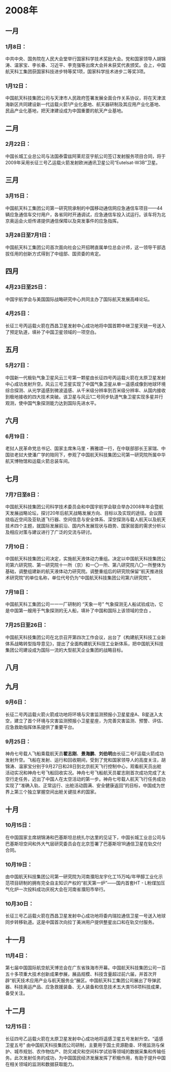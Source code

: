 # 2008年
## 一月
### 1月8日：
中共中央、国务院在人民大会堂举行国家科学技术奖励大会。党和国家领导人胡锦涛、温家宝、李长春、习近平、李克强等出席大会并未获奖代表颁奖。会上，中国航天科工集团获国家科技进步特等奖1项，国家科学技术进步二等奖3项。
### 1月12日：
中国航天科技集团公司与天津市人民政府签署发展全面合作关系协议，将在天津滨海新区共同建设新一代运载火箭1产业化基地、航天器研制及其应用产业化基地、民品产业化基地，把天津建设成为中国重要的航天产业基地。
## 二月
### 2月22日：
中国长城工业总公司与法国泰雷兹阿莱尼亚宇航公司签订发射服务项目合同，将于2009年采用长征三号乙运载火箭发射欧洲通讯卫星公司“Eutelsat-W3B”卫星。
## 三月
### 3月15日：
中国航天科工集团公司第一研究院承制的中国移动通信网应急通信车项目——44辆应急通信车交付用户，各省同时开通调试，应急通信车投入试运行。该车将为北京奥运会火炬传递提供通信保障以及突发事件的应急指挥。
### 3月28日至7月1日：
中国航天科工集团公司首次面向社会公开招聘直属单位总会计师，这一领导干部选拔任用的创新方式得到了中组部、国资委的肯定。
## 四月
### 4月23日至25日：
中国宇航学会与美国国际战略研究中心共同主办了国际航天发展高峰论坛。
### 4月25日：
长征三号丙运载火箭在西昌卫星发射中心成功地将中国首颗中继卫星天链一号送入了预定轨道，填补了中国卫星领域的一项空白。
## 五月
### 5月27日：
中国新一代极轨气象卫星风云三号第一颗星由长征四号丙运载火箭在太原卫星发射中心成功发射升空。风云三号卫星实现了中国气象卫星从单一遥感成像到地球环境综合探测、从光学遥感到微波遥感、从千米级分辨率到百米级分辨率、从国内接收到极地接收的四大技术突破。该卫星与风云1二号同步轨道气象卫星实现多星并行观测，使中国气象探测能力达到国际先进水平。
## 六月
### 6月19日：
老挝人民革命党总书记、国家主席朱马里・赛雅颂一行，在中联部部长王家瑞、中国驻老挝大使潘广学的陪同下，参观了中国航天科技集团公司第一研究院所属中华航天博物馆和运载火箭总装车间。
## 七月
### 7月7日至8日：
中国航天科技集团公司科学技术委员会和中国宇航学会联合举办2008年年会暨航天发展战略论坛，探讨20年后航天战略发展方向、目标以及实现的途径。会议围绕临近空间及亚轨道飞行器、空间信息与安全体系、深空探测与载人航天以及航天技术四个主题，就国际发展前沿、国内外发展现状与趋势、国家层面的需求分析以及相应对策与建议进行了广泛的交流与研讨。
### 7月10日：
中国航天科技集团公司决定，实施航天液体动力重组。决定以中国航天科技集团公司第六研究院、第一研究院十一所（京）和一〇一所、第八研究院八〇一所整体为基础，调整组建新的航天液体动力研究院。调整重组后的研究院保留“航天推进技术研究院”的单位名称，单位代号仍为“中国航天科技集团公司第六研究院”。
### 7月18日：
中国航天科工集团公司一一一厂研制的 “天象一号” 气象探测无人船试验成功，它是中国第一艘用于气象探测的无人船，填补了中国和国际上该领域的空白 。
### 7月25日至26日：
中国航天科技集团公司在北京召开第四次工作会议，出台了《构建航天科技工业新体系战略转型指导意见》，提出了全面构建航天科技工业新体系，把中国航天科技集团公司建设成为国际一流的大型航天企业集团的战略目标。
## 八月
## 九月
### 9月6日：
长征二号丙运载火箭火箭成功地将环境与灾害监测预报小卫星星座A、B星送入太空，建立了首个环境与灾害监测预报小卫星星座，为完善灾害监测、预警、评估、应急救助指挥体系提供了重要平台。
### 9月25日：
神舟七号载人飞船乘载航天员**翟志刚**、**景海鹏**、**刘伯明**由长征二号F运载火箭成功发射升空。飞船在发射、运行和回收期间，受到了党和国家领导人的高度关注，胡锦涛、温家宝分别于9月27日和28日到北京航天飞行控制中心，观看航天员出舱活动实况和神舟七号飞船回收实况。神舟七号飞船航天员翟志刚首次成功完成了太空行走任务，迈出了中国人在太空活动的第一步。神舟七号载人航天飞行任务成功实现了“准确入轨、正常运行、出舱活动圆满、安全健康返回”的目标，中国成为世界上第三个独立掌握空间出舱关键技术的国家。
## 十月
### 10月15日：
在中国国家主席胡锦涛和巴基斯坦总统扎尔达里的见证下，中国长城工业总公司与巴基斯坦空间和外大气层研究委员会在北京签署了巴基斯坦1R通信卫星在轨交付合同。
### 10月19日：
由中国航天科技集团公司第一研究院为河南濮阳龙宇化工15万吨/年甲醇工业化示范项目研制的拥有完全自主知识产权的“航天第一炉”——国内首套HT - L粉煤加压气化炉一次投料成功庆祝大会在河南省濮阳市举行。
### 10月30日：
长征三号乙运载火箭在西昌卫星发射中心成功地将委内瑞拉通信卫星一号送入地球同步转移轨道。这是中国首次向拉丁美洲用户提供整星出口和在轨交付服务。
## 十一月
### 11月4日：
第七届中国国际航空航天博览会在广东省珠海市开幕。中国航天科技集团公司一百五十多项重大技术创新成果参展，展品规模、科技含量超过前六届，并首次开辟“航天技术应用产业与航天服务业”展区。中国航天科工集团公司展出了导弹武器、科技奥运产品、应急救援装备、无人装备和信息技术五大类158项科技成果，备受关注。
## 十二月
### 12月15日：
长征四号乙运载火箭在太原卫星发射中心成功地将遥感卫星五号发射升空。“遥感卫星五号” 由中国航天科技集团公司研制，主要用于国土资源勘查、环境监测与保护、城市规划、农作物估产、防灾减灾和空间科学试验等领域的数据采集和传输任务。此次发射任务的成功，为中国国民经济发展发挥了积极作用，有助于提升中国在相关领域的监测和数据获取能力。
